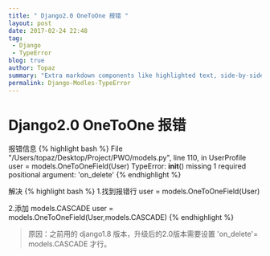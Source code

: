 ```yaml
---
title: " Django2.0 OneToOne 报错 "
layout: post
date: 2017-02-24 22:48
tag:
 - Django
 - TypeError
blog: true
author: Topaz
summary: "Extra markdown components like highlighted text, side-by-side items, starring/highlighting a blog or project, and embedding gists, videos etc"
permalink: Django-Modles-TypeError
---
```

<h1 class="title"> Django2.0 OneToOne 报错 </h1>

报错信息
{% highlight bash %}
 File "/Users/topaz/Desktop/Project/PWO/models.py", line 110, in UserProfile
 user = models.OneToOneField(User)
 TypeError: __init__() missing 1 required positional argument: 'on_delete'
{% endhighlight %}

解决
{% highlight bash %}
 1.找到报错行 
 user = models.OneToOneField(User) 
 
 2.添加 models.CASCADE
 user = models.OneToOneField(User,models.CASCADE)
{% endhighlight %}

> 原因：之前用的 django1.8 版本，升级后的2.0版本需要设置 'on_delete'= models.CASCADE 才行。
